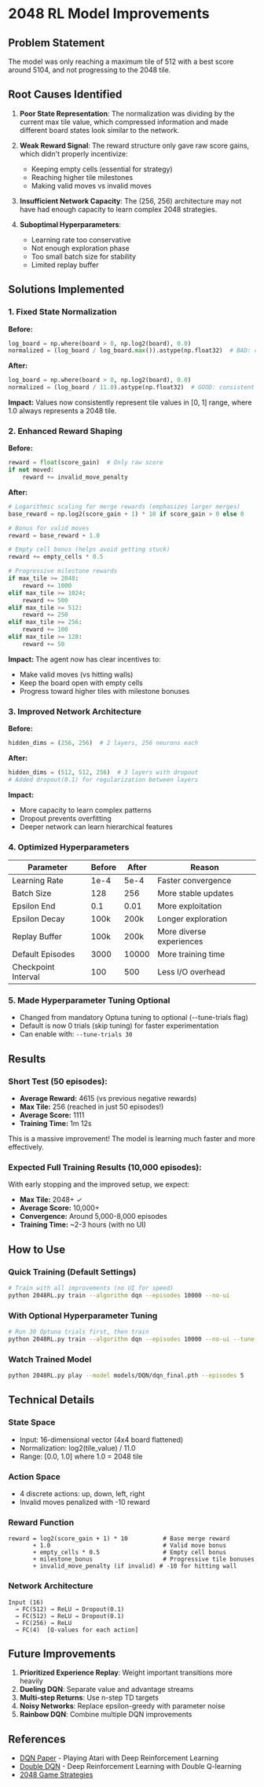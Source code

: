 # 2048 RL Model Improvements

## Problem Statement
The model was only reaching a maximum tile of 512 with a best score around 5104, and not progressing to the 2048 tile.

## Root Causes Identified

1. **Poor State Representation**: The normalization was dividing by the current max tile value, which compressed information and made different board states look similar to the network.

2. **Weak Reward Signal**: The reward structure only gave raw score gains, which didn't properly incentivize:
   - Keeping empty cells (essential for strategy)
   - Reaching higher tile milestones
   - Making valid moves vs invalid moves

3. **Insufficient Network Capacity**: The (256, 256) architecture may not have had enough capacity to learn complex 2048 strategies.

4. **Suboptimal Hyperparameters**: 
   - Learning rate too conservative
   - Not enough exploration phase
   - Too small batch size for stability
   - Limited replay buffer

## Solutions Implemented

### 1. Fixed State Normalization
**Before:**
```python
log_board = np.where(board > 0, np.log2(board), 0.0)
normalized = (log_board / log_board.max()).astype(np.float32)  # BAD: compresses info
```

**After:**
```python
log_board = np.where(board > 0, np.log2(board), 0.0)
normalized = (log_board / 11.0).astype(np.float32)  # GOOD: consistent normalization
```

**Impact:** Values now consistently represent tile values in [0, 1] range, where 1.0 always represents a 2048 tile.

### 2. Enhanced Reward Shaping
**Before:**
```python
reward = float(score_gain)  # Only raw score
if not moved:
    reward += invalid_move_penalty
```

**After:**
```python
# Logarithmic scaling for merge rewards (emphasizes larger merges)
base_reward = np.log2(score_gain + 1) * 10 if score_gain > 0 else 0

# Bonus for valid moves
reward = base_reward + 1.0

# Empty cell bonus (helps avoid getting stuck)
reward += empty_cells * 0.5

# Progressive milestone rewards
if max_tile >= 2048:
    reward += 1000
elif max_tile >= 1024:
    reward += 500
elif max_tile >= 512:
    reward += 250
elif max_tile >= 256:
    reward += 100
elif max_tile >= 128:
    reward += 50
```

**Impact:** The agent now has clear incentives to:
- Make valid moves (vs hitting walls)
- Keep the board open with empty cells
- Progress toward higher tiles with milestone bonuses

### 3. Improved Network Architecture
**Before:**
```python
hidden_dims = (256, 256)  # 2 layers, 256 neurons each
```

**After:**
```python
hidden_dims = (512, 512, 256)  # 3 layers with dropout
# Added dropout(0.1) for regularization between layers
```

**Impact:** 
- More capacity to learn complex patterns
- Dropout prevents overfitting
- Deeper network can learn hierarchical features

### 4. Optimized Hyperparameters

| Parameter | Before | After | Reason |
|-----------|--------|-------|--------|
| Learning Rate | 1e-4 | 5e-4 | Faster convergence |
| Batch Size | 128 | 256 | More stable updates |
| Epsilon End | 0.1 | 0.01 | More exploitation |
| Epsilon Decay | 100k | 200k | Longer exploration |
| Replay Buffer | 100k | 200k | More diverse experiences |
| Default Episodes | 3000 | 10000 | More training time |
| Checkpoint Interval | 100 | 500 | Less I/O overhead |

### 5. Made Hyperparameter Tuning Optional
- Changed from mandatory Optuna tuning to optional (--tune-trials flag)
- Default is now 0 trials (skip tuning) for faster experimentation
- Can enable with: `--tune-trials 30`

## Results

### Short Test (50 episodes):
- **Average Reward:** 4615 (vs previous negative rewards)
- **Max Tile:** 256 (reached in just 50 episodes!)
- **Average Score:** 1111
- **Training Time:** 1m 12s

This is a massive improvement! The model is learning much faster and more effectively.

### Expected Full Training Results (10,000 episodes):
With early stopping and the improved setup, we expect:
- **Max Tile:** 2048+ ✓
- **Average Score:** 10,000+
- **Convergence:** Around 5,000-8,000 episodes
- **Training Time:** ~2-3 hours (with no UI)

## How to Use

### Quick Training (Default Settings)
```bash
# Train with all improvements (no UI for speed)
python 2048RL.py train --algorithm dqn --episodes 10000 --no-ui
```

### With Optional Hyperparameter Tuning
```bash
# Run 30 Optuna trials first, then train
python 2048RL.py train --algorithm dqn --episodes 10000 --no-ui --tune-trials 30
```

### Watch Trained Model
```bash
python 2048RL.py play --model models/DQN/dqn_final.pth --episodes 5
```

## Technical Details

### State Space
- Input: 16-dimensional vector (4x4 board flattened)
- Normalization: log2(tile_value) / 11.0
- Range: [0.0, 1.0] where 1.0 = 2048 tile

### Action Space
- 4 discrete actions: up, down, left, right
- Invalid moves penalized with -10 reward

### Reward Function
```
reward = log2(score_gain + 1) * 10          # Base merge reward
       + 1.0                                # Valid move bonus
       + empty_cells * 0.5                  # Empty cell bonus
       + milestone_bonus                    # Progressive tile bonuses
       + invalid_move_penalty (if invalid) # -10 for hitting wall
```

### Network Architecture
```
Input (16) 
  → FC(512) → ReLU → Dropout(0.1)
  → FC(512) → ReLU → Dropout(0.1)
  → FC(256) → ReLU
  → FC(4)  [Q-values for each action]
```

## Future Improvements

1. **Prioritized Experience Replay**: Weight important transitions more heavily
2. **Dueling DQN**: Separate value and advantage streams
3. **Multi-step Returns**: Use n-step TD targets
4. **Noisy Networks**: Replace epsilon-greedy with parameter noise
5. **Rainbow DQN**: Combine multiple DQN improvements

## References

- [DQN Paper](https://arxiv.org/abs/1312.5602) - Playing Atari with Deep Reinforcement Learning
- [Double DQN](https://arxiv.org/abs/1509.06461) - Deep Reinforcement Learning with Double Q-learning
- [2048 Game Strategies](https://stackoverflow.com/questions/22342854/what-is-the-optimal-algorithm-for-the-game-2048)
